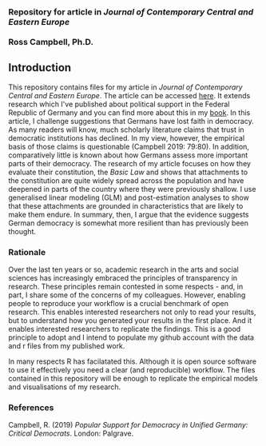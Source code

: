 
### Repository for article in *Journal of Contemporary Central and Eastern Europe* <br/> <br/> Ross Campbell, Ph.D. ###

## Introduction ## 

This repository contains files for my article in *Journal of Contemporary Central and Eastern Europe*. The article can be accessed [here](https://www.tandfonline.com/eprint/8BWNMYNC8AYX6RFASES9/full?target=10.1080/25739638.2020.1833562). It extends research which I've published about political support in the Federal Republic of Germany and you can find more about this in my [book](https://www.palgrave.com/gb/book/9783030037918). In this article, I challenge suggestions that Germans have lost faith in democracy. As many readers will know, much scholarly literature claims that trust in democratic institutions has declined. In my view, however, the empirical basis of those claims is questionable (Campbell 2019: 79:80). In addition, comparatively little is known about how Germans assess more important parts of their democracy. The research of my article focuses on how they evaluate their constitution, the *Basic Law* and shows that attachments to the constitution are quite widely spread across the population and have deepened in parts of the country where they were previously shallow. I use generalised linear modeling (GLM) and post-estimation analyses to show that these attachments are grounded in characteristics that are likely to make them endure. In summary, then, I argue that the evidence suggests German democracy is somewhat more resilient than has previously been thought. 

### Rationale ###

Over the last ten years or so, academic research in the arts and social sciences has increasingly embraced the principles of transparency in research. These principles remain contested in some respects - and, in part, I share some of the concerns of my colleagues. However, enabling people to reproduce your workflow is a crucial benchmark of open research. This enables interested researchers not only to read your results, but to understand how you generated your results in the first place. And it enables interested researchers to replicate the findings. This is a good principle to adopt and I intend to populate my github account with the data and r files from my published work.

In many respects R has facilatated this. Although it is open source software to use it effectively you need a clear (and reproducible) workflow. The files contained in this repository will be enough to replicate the empirical models and visualisations of my research.

### References ###
Campbell, R. (2019) *Popular Support for Democracy in Unified Germany: Critical Democrats*. London: Palgrave.
